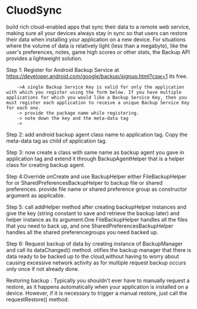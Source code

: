 # CluodSync
build rich cloud-enabled apps that sync their data to a remote web service, making sure all your devices always stay in sync so that users can restore their data when installing your application on a new device. For situations where the volume of data is relatively light (less than a megabyte), like the user's preferences, notes, game high scores or other stats, the Backup API provides a lightweight solution.

Step 1: Register for Android Backup Service at https://developer.android.com/google/backup/signup.html?csw=1  its free.
        
        ->A single Backup Service Key is valid for only the application with which you register using the form below. If you have multiple applications for which you would like a Backup Service Key, then you must register each application to receive a unique Backup Service Key for each one.
        -> provide the package name while registering.
        -> note down the key and the meta-data tag
        -> 
Step 2: add android backup agent class name to application tag. Copy the meta-data tag as child of application tag.

Step 3: now create a class with same name as backup agent you gave in application tag and extend it through  BackupAgentHelper that is a helper class for creating backup agent.

Step 4:Override onCreate and use BackupHelper either  FileBackupHelper for or SharedPreferencesBackupHelper to backup file or shared preferences. provide file name or shared preference group as constructor argument as applicable.

Step 5: call addHelper method after creating backupHelper instances and give the key (string constant to save and retrieve the backup later) and helper instance as its argument.One FileBackupHelper handles all the files that you need to back up, and one SharedPreferencesBackupHelper handles all the shared preferencegroups you need backed up. 

Step 6: Request backup of data by creating instance of BackupManager and call its dataChanged() method. otifies the backup manager that there is data ready to be backed up to the cloud,without having to worry about causing excessive network activity as for multiple request backup occurs only once if not already done.


Restoring backup :
Typically you shouldn't ever have to manually request a restore, as it happens automatically when your application is installed on a device. However, if it is necessary to trigger a manual restore, just call the requestRestore() method.


